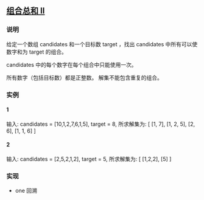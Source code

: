 ## [组合总和 II](https://leetcode-cn.com/problems/combination-sum-ii/)
### 说明

给定一个数组 candidates 和一个目标数 target ，找出 candidates 中所有可以使数字和为 target 的组合。

candidates 中的每个数字在每个组合中只能使用一次。

所有数字（包括目标数）都是正整数。
解集不能包含重复的组合。 

### 实例
#### 1

输入: candidates = [10,1,2,7,6,1,5], target = 8,
所求解集为:
[
  [1, 7],
  [1, 2, 5],
  [2, 6],
  [1, 1, 6]
]

#### 2

输入: candidates = [2,5,2,1,2], target = 5,
所求解集为:
[
  [1,2,2],
  [5]
]

### 实现
* one 回溯